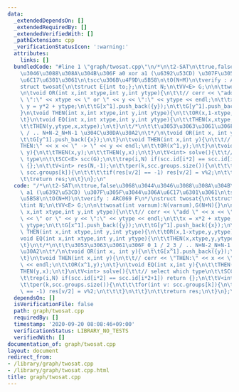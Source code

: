 ```yaml
---
data:
  _extendedDependsOn: []
  _extendedRequiredBy: []
  _extendedVerifiedWith: []
  _pathExtension: cpp
  _verificationStatusIcon: ':warning:'
  attributes:
    links: []
  bundledCode: "#line 1 \"graph/twosat.cpp\"\n/*\n\t2-SAT\n\ttrue,false\u3068\u3044\
    \u3046\u3088\u308A\u304B\u306F a0 xor a1 (\u6392\u53CD) \u307F\u305F\u3044\u306A\
    \u6C17\u6301\u3061\n\tscc\u306B\u4F9D\u5B58\n\tO(N+M)\n\tverify : ARC069 F\n*/\n\
    struct twosat{\n\tstruct E{int to;};\n\tint N;\n\tVV<E> G;\n\n\ttwosat(int varnum):N(varnum),G(N+N){}\n\
    \n\tvoid OR(int x,int xtype,int y,int ytype){\n\t\t// cerr << \"add \" << x <<\
    \ \":\" << xtype << \" or \" << y << \":\" << ytype << endl;\n\t\tx = x*2 + xtype,\
    \ y = y*2 + ytype;\n\t\tG[x^1].push_back({y});\n\t\tG[y^1].push_back({x});\n\t\
    }\n\tvoid THEN(int x,int xtype,int y,int ytype){\n\t\tOR(x,1-xtype,y,ytype);\n\
    \t}\n\tvoid EQ(int x,int xtype,int y,int ytype){\n\t\tTHEN(x,xtype,y,ytype);\n\
    \t\tTHEN(y,ytype,x,xtype);\n\t}\n\t/*\n\t\t\u3053\u3063\u3061\u306F 0_1 / 2_3\
    \ / .. N+N-2_N+N-1 \u304C\u30DA\u30A2\n\t*/\n\tvoid OR(int x, int y){\n\t\tG[x^1].push_back({y});\n\
    \t\tG[y^1].push_back({x});\n\t}\n\tvoid THEN(int x,int y){\n\t\t// cerr << \"\
    THEN:\" << x << \" -> \" << y << endl;\n\t\tOR(x^1,y);\n\t}\n\tvoid EQ(int x,int\
    \ y){\n\t\tTHEN(x,y);\n\t\tTHEN(y,x);\n\t}\n\tV<int> solve(){\t\t// select which\
    \ type\n\t\tSCC<E> scc(G);\n\t\trep(i,N) if(scc.id[i*2] == scc.id[i*2+1]) return\
    \ {};\n\t\tV<int> res(N,-1);\n\t\tper(k,scc.groups.size()){\n\t\t\tfor(int v:\
    \ scc.groups[k]){\n\t\t\t\tif(res[v/2] == -1) res[v/2] = v%2;\n\t\t\t}\n\t\t}\n\
    \t\treturn res;\n\t}\n};\n"
  code: "/*\n\t2-SAT\n\ttrue,false\u3068\u3044\u3046\u3088\u308A\u304B\u306F a0 xor\
    \ a1 (\u6392\u53CD) \u307F\u305F\u3044\u306A\u6C17\u6301\u3061\n\tscc\u306B\u4F9D\
    \u5B58\n\tO(N+M)\n\tverify : ARC069 F\n*/\nstruct twosat{\n\tstruct E{int to;};\n\
    \tint N;\n\tVV<E> G;\n\n\ttwosat(int varnum):N(varnum),G(N+N){}\n\n\tvoid OR(int\
    \ x,int xtype,int y,int ytype){\n\t\t// cerr << \"add \" << x << \":\" << xtype\
    \ << \" or \" << y << \":\" << ytype << endl;\n\t\tx = x*2 + xtype, y = y*2 +\
    \ ytype;\n\t\tG[x^1].push_back({y});\n\t\tG[y^1].push_back({x});\n\t}\n\tvoid\
    \ THEN(int x,int xtype,int y,int ytype){\n\t\tOR(x,1-xtype,y,ytype);\n\t}\n\t\
    void EQ(int x,int xtype,int y,int ytype){\n\t\tTHEN(x,xtype,y,ytype);\n\t\tTHEN(y,ytype,x,xtype);\n\
    \t}\n\t/*\n\t\t\u3053\u3063\u3061\u306F 0_1 / 2_3 / .. N+N-2_N+N-1 \u304C\u30DA\
    \u30A2\n\t*/\n\tvoid OR(int x, int y){\n\t\tG[x^1].push_back({y});\n\t\tG[y^1].push_back({x});\n\
    \t}\n\tvoid THEN(int x,int y){\n\t\t// cerr << \"THEN:\" << x << \" -> \" << y\
    \ << endl;\n\t\tOR(x^1,y);\n\t}\n\tvoid EQ(int x,int y){\n\t\tTHEN(x,y);\n\t\t\
    THEN(y,x);\n\t}\n\tV<int> solve(){\t\t// select which type\n\t\tSCC<E> scc(G);\n\
    \t\trep(i,N) if(scc.id[i*2] == scc.id[i*2+1]) return {};\n\t\tV<int> res(N,-1);\n\
    \t\tper(k,scc.groups.size()){\n\t\t\tfor(int v: scc.groups[k]){\n\t\t\t\tif(res[v/2]\
    \ == -1) res[v/2] = v%2;\n\t\t\t}\n\t\t}\n\t\treturn res;\n\t}\n};\n"
  dependsOn: []
  isVerificationFile: false
  path: graph/twosat.cpp
  requiredBy: []
  timestamp: '2020-09-20 08:08:46+09:00'
  verificationStatus: LIBRARY_NO_TESTS
  verifiedWith: []
documentation_of: graph/twosat.cpp
layout: document
redirect_from:
- /library/graph/twosat.cpp
- /library/graph/twosat.cpp.html
title: graph/twosat.cpp
---
```

